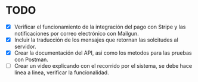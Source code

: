# TODO

- [x] Verificar el funcionamiento de la integración del pago con Stripe y las notificaciones por correo electrónico con Mailgun.
- [x] Incluir la traducción de los mensajes que retornan las solcitudes al servidor.
- [x] Crear la documentación del API, asi como los metodos para las pruebas con Postman.
- [ ] Crear un video explicando con el recorrido por el sistema, se debe hace linea a linea, verificar la funcionalidad.
